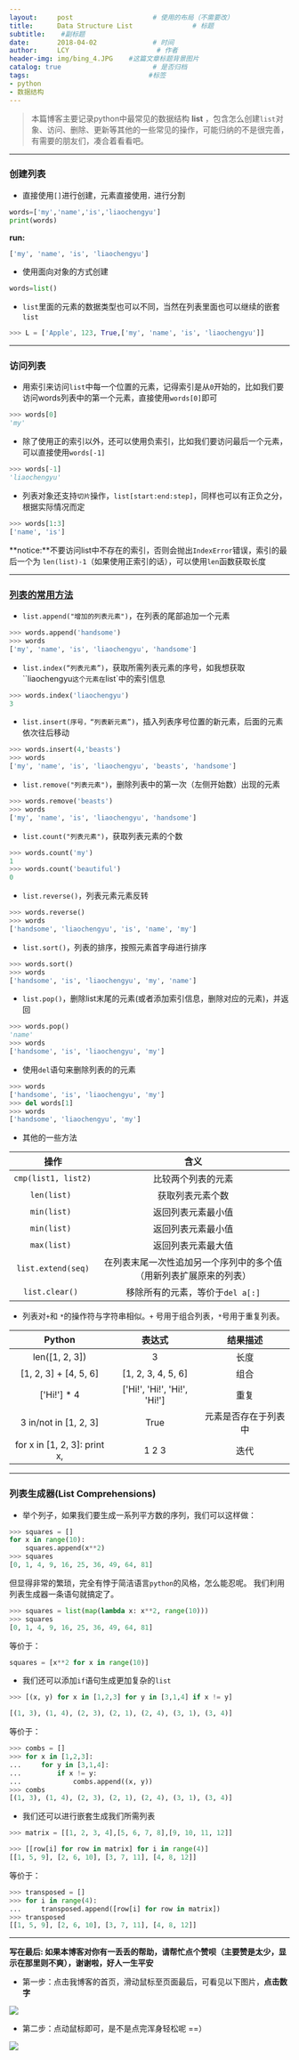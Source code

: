 ```yaml
---
layout:     post                    # 使用的布局（不需要改）
title:      Data Structure List               # 标题 
subtitle:    #副标题
date:       2018-04-02              # 时间
author:     LCY                      # 作者
header-img: img/bing_4.JPG    #这篇文章标题背景图片
catalog: true                       # 是否归档
tags:                              #标签
- python
- 数据结构 
---
```



> 本篇博客主要记录python中最常见的数据结构 **list** ，包含怎么创建`list`对象、访问、删除、更新等其他的一些常见的操作，可能归纳的不是很完善，有需要的朋友们，凑合着看看吧。

----------------

### 创建列表
* 直接使用`[]`进行创建，元素直接使用`，`进行分割
```python
words=['my','name','is','liaochengyu']
print(words)
```
**run:**
```python
['my', 'name', 'is', 'liaochengyu']
```
* 使用面向对象的方式创建
```python
words=list()
```

* `list`里面的元素的数据类型也可以不同，当然在列表里面也可以继续的嵌套`list`
```python
>>> L = ['Apple', 123, True,['my', 'name', 'is', 'liaochengyu']]
```

------------
### 访问列表
* 用索引来访问`list`中每一个位置的元素，记得索引是从`0`开始的，比如我们要访问words列表中的第一个元素，直接使用`words[0]`即可
```python
>>> words[0]
'my'
```
* 除了使用正的索引以外，还可以使用负索引，比如我们要访问最后一个元素，可以直接使用`words[-1]`
```python
>>> words[-1]
'liaochengyu'
```
* 列表对象还支持`切片`操作，`list[start:end:step]`，同样也可以有正负之分，根据实际情况而定
```python
>>> words[1:3]
['name', 'is']
```
**notice:**不要访问list中不存在的索引，否则会抛出`IndexError`错误，索引的最后一个为 `len(list)-1`（如果使用正索引的话），可以使用`len`函数获取长度

-------------
### [列表的常用方法](https://docs.python.org/3/tutorial/datastructures.html#more-on-lists)

*  `list.append("增加的列表元素")`，在列表的尾部追加一个元素
```python
>>> words.append('handsome')
>>> words
['my', 'name', 'is', 'liaochengyu', 'handsome']
```

* `list.index(“列表元素”)`，获取所需列表元素的序号，如我想获取``liaochengyu`这个元素在`list`中的索引信息
```python
>>> words.index('liaochengyu')
3
```

* `list.insert(序号，“列表新元素”)`，插入列表序号位置的新元素，后面的元素依次往后移动

```python
>>> words.insert(4,'beasts')
>>> words
['my', 'name', 'is', 'liaochengyu', 'beasts', 'handsome']
```

* `list.remove("列表元素")`，删除列表中的第一次（左侧开始数）出现的元素

```python
>>> words.remove('beasts')
>>> words
['my', 'name', 'is', 'liaochengyu', 'handsome']
```

* `list.count("列表元素")`，获取列表元素的个数
```python
>>> words.count('my')
1
>>> words.count('beautiful')
0
```


* `list.reverse()`，列表元素元素反转
```python
>>> words.reverse()
>>> words
['handsome', 'liaochengyu', 'is', 'name', 'my']
```

* `list.sort()`，列表的排序，按照元素首字母进行排序
```python
>>> words.sort()
>>> words
['handsome', 'is', 'liaochengyu', 'my', 'name']
```

* `list.pop()`，删除list末尾的元素(或者添加索引信息，删除对应的元素)，并返回
```python
>>> words.pop()
'name'
>>> words
['handsome', 'is', 'liaochengyu', 'my']
```


* 使用`del`语句来删除列表的的元素
```python
>>> words
['handsome', 'is', 'liaochengyu', 'my']
>>> del words[1]
>>> words
['handsome', 'liaochengyu', 'my']
```

* 其他的一些方法

 |操作|含义|
  :---:|:---:
`cmp(list1, list2) `|比较两个列表的元素
`len(list) `|获取列表元素个数
`min(list) `|返回列表元素最小值 
`min(list) `|返回列表元素最小值 
`max(list) `|返回列表元素最大值
`list.extend(seq)`|在列表末尾一次性追加另一个序列中的多个值（用新列表扩展原来的列表）
`list.clear() `|移除所有的元素，等价于`del a[:]`

* 列表对`+`和 `*`的操作符与字符串相似。`+` 号用于组合列表，`*`号用于重复列表。

Python |表达式 | 结果描述
 :---:|:---:|:---:
len([1, 2, 3]) | 3  |长度
[1, 2, 3] + [4, 5, 6]  | [1, 2, 3, 4, 5, 6]  |组合
['Hi!'] * 4 |['Hi!', 'Hi!', 'Hi!', 'Hi!']   | 重复
3 in/not in [1, 2, 3] | True    |元素是否存在于列表中
for x in [1, 2, 3]: print x, |   1 2 3  | 迭代
--------------
### 列表生成器(List Comprehensions)
* 举个列子，如果我们要生成一系列平方数的序列，我们可以这样做：
```python
>>> squares = []
for x in range(10):
    squares.append(x**2)
>>> squares
[0, 1, 4, 9, 16, 25, 36, 49, 64, 81]
```
但显得非常的繁琐，完全有悖于简洁语言`python`的风格，怎么能忍呢。
我们利用列表生成器一条语句就搞定了。
```python
>>> squares = list(map(lambda x: x**2, range(10)))
>>> squares
[0, 1, 4, 9, 16, 25, 36, 49, 64, 81]
```
等价于：
```python
squares = [x**2 for x in range(10)]
```
* 我们还可以添加`if`语句生成更加复杂的`list`

```python
>>> [(x, y) for x in [1,2,3] for y in [3,1,4] if x != y]

[(1, 3), (1, 4), (2, 3), (2, 1), (2, 4), (3, 1), (3, 4)]
```
等价于：
```python
>>> combs = []
>>> for x in [1,2,3]:
...     for y in [3,1,4]:
...         if x != y:
...             combs.append((x, y))
>>> combs
[(1, 3), (1, 4), (2, 3), (2, 1), (2, 4), (3, 1), (3, 4)]
```
* 我们还可以进行嵌套生成我们所需列表
```python
>>> matrix = [[1, 2, 3, 4],[5, 6, 7, 8],[9, 10, 11, 12]]
```

```python
>>> [[row[i] for row in matrix] for i in range(4)]
[[1, 5, 9], [2, 6, 10], [3, 7, 11], [4, 8, 12]]
```
等价于：
```python
>>> transposed = []
>>> for i in range(4):
...     transposed.append([row[i] for row in matrix])
>>> transposed
[[1, 5, 9], [2, 6, 10], [3, 7, 11], [4, 8, 12]]
```
----------------------

**写在最后: 如果本博客对你有一丢丢的帮助，请帮忙点个赞呗（主要赞是太少，显示在那里则不爽），谢谢啦，好人一生平安**

* 第一步：点击我博客的首页，滑动鼠标至页面最后，可看见以下图片，**点击数字**

![](https://raw.githubusercontent.com/liaochengyu/liaochengyu.github.io/master/img/star_1.jpg)

* 第二步：点动鼠标即可，是不是点完浑身轻松呢 ==）

![](https://raw.githubusercontent.com/liaochengyu/liaochengyu.github.io/master/img/star_2.jpg)





